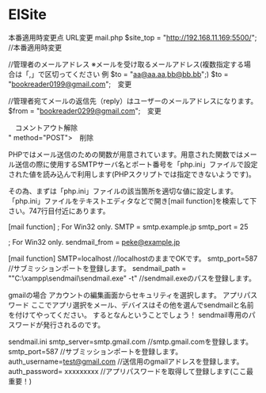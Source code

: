 # ElSite

本番適用時変更点
URL変更
mail.php
$site_top = "http://192.168.11.169:5500/"; //本番適用時変更

//管理者のメールアドレス ※メールを受け取るメールアドレス(複数指定する場合は「,」で区切ってください 例 $to = "aa@aa.aa,bb@bb.bb";)
$to = "bookreader0199@gmail.com";　変更

//管理者宛てメールの返信先（reply）はユーザーのメールアドレスになります。
$from = "bookreader0299@gmail.com";　変更

<!-- <form action="<?php echo h($_SERVER['SCRIPT_NAME']); ?>" method="POST"> 本番適用時変更2 -->　コメントアウト解除
<form action="<?php echo ("mail.php"); ?>" method="POST">　削除


PHPではメール送信のための関数が用意されています。用意された関数ではメール送信の際に使用するSMTPサーバ名とポート番号を「php.ini」ファイルで設定された値を読み込んで利用します(PHPスクリプトでは指定できないようです)。

その為、まずは「php.ini」ファイルの該当箇所を適切な値に設定します。「php.ini」ファイルをテキストエディタなどで開き[mail function]を検索して下さい。747行目付近にあります。

[mail function]
; For Win32 only.
SMTP = smtp.example.jp
smtp_port = 25

; For Win32 only.
sendmail_from = peke@example.jp

[mail function]
SMTP=localhost //localhostのままでOKです。
smtp_port=587 //サブミッションポートを登録します。
sendmail_path = "\"C:\xampp\sendmail\sendmail.exe\" -t" //sendmail.exeのパスを登録します。

gmailの場合
アカウントの編集画面からセキュリティを選択します。
アプリパスワード
ここでアプリ選択をメール、デバイスはその他を選んでsendmailと名前を付けてやってください。
するとなんということでしょう！
sendmail専用のパスワードが発行されるのです。

sendmail.ini
smtp_server=smtp.gmail.com //smtp.gmail.comを登録します。
smtp_port=587 //サブミッションポートを登録します。
auth_username=test@gmail.com //送信用のgmailアドレスを登録します。
auth_password= xxxxxxxxx //アプリパスワードを取得して登録します(ここ最重要！)